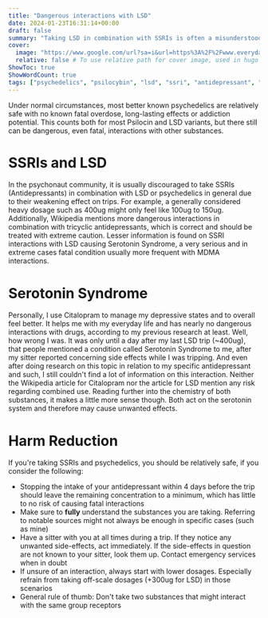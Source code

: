 ```yaml
---
title: "Dangerous interactions with LSD"
date: 2024-01-23T16:31:14+00:00
draft: false
summary: "Taking LSD in combination with SSRIs is often a misunderstood risk."
cover:
  image: "https://www.google.com/url?sa=i&url=https%3A%2F%2Fwww.everydayhealth.com%2Femotional-health%2Fdo-antidepressants-improve-quality-of-life%2F&psig=AOvVaw1J3NHi9T-TznJRrRdN2VBT&ust=1706105524541000&source=images&cd=vfe&opi=89978449&ved=0CBEQjRxqFwoTCLjkps7Y84MDFQAAAAAdAAAAABAD"
  relative: false # To use relative path for cover image, used in hugo Page-bundles
ShowToc: true
ShowWordCount: true
tags: ["psychedelics", "psilocybin", "lsd", "ssri", "antidepressant", "citalopram", "serotonin syndrome", "fatal", "risks", "harm reduction"]
---
```


Under normal circumstances, most better known psychedelics are relatively safe with no known fatal overdose, long-lasting effects or addiction potential. This counts both for most Psilocin and LSD variants, but there still can be dangerous, even fatal, interactions with other substances.

# SSRIs and LSD
In the psychonaut community, it is usually discouraged to take SSRIs (Antidepressants) in combination with LSD or psychedelics in general due to their weakening effect on trips. For example, a generally considered heavy dosage such as 400ug might only feel like 100ug to 150ug. Additionally, Wikipedia mentions more dangerous interactions in combination with tricyclic antidepressants, which is correct and should be treated with extreme caution.
Lesser information is found on SSRI interactions with LSD causing Serotonin Syndrome, a very serious and in extreme cases fatal condition usually more frequent with MDMA interactions.

# Serotonin Syndrome
Personally, I use Citalopram to manage my depressive states and to overall feel better. It helps me with my everyday life and has nearly no dangerous interactions with drugs, according to my previous research at least. 
Well, how wrong I was. It was only until a day after my last LSD trip (~400ug), that people mentioned a condition called Serotonin Syndrome to me, after my sitter reported concerning side effects while I was tripping. And even after doing research on this topic in relation to my specific antidepressant and such, I still couldn't find a lot of information on this interaction. Neither the Wikipedia article for Citalopram nor the article for LSD mention any risk regarding combined use.
Reading further into the chemistry of both substances, it makes a little more sense though. Both act on the serotonin system and therefore may cause unwanted effects.

# Harm Reduction
If you're taking SSRIs and psychedelics, you should be relatively safe, if you consider the following:
- Stopping the intake of your antidepressant within 4 days before the trip should leave the remaining concentration to a minimum, which has little to no risk of causing fatal interactions
- Make sure to **fully** understand the substances you are taking. Referring to notable sources might not always be enough in specific cases (such as mine)
- Have a sitter with you at all times during a trip. If they notice any unwanted side-effects, act immediately. If the side-effects in question are not known to your sitter, look them up. Contact emergency services when in doubt
- If unsure of an interaction, always start with lower dosages. Especially refrain from taking off-scale dosages (+300ug for LSD) in those scenarios
- General rule of thumb: Don't take two substances that might interact with the same group receptors